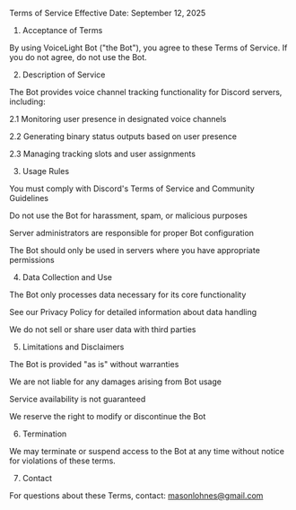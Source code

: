 Terms of Service
Effective Date: September 12, 2025


1. Acceptance of Terms

By using VoiceLight Bot ("the Bot"), you agree to these Terms of Service. If you do not agree, do not use the Bot.


2. Description of Service

The Bot provides voice channel tracking functionality for Discord servers, including:

2.1 Monitoring user presence in designated voice channels
  
2.2 Generating binary status outputs based on user presence

2.3 Managing tracking slots and user assignments


3. Usage Rules

You must comply with Discord's Terms of Service and Community Guidelines

Do not use the Bot for harassment, spam, or malicious purposes

Server administrators are responsible for proper Bot configuration

The Bot should only be used in servers where you have appropriate permissions


4. Data Collection and Use

The Bot only processes data necessary for its core functionality

See our Privacy Policy for detailed information about data handling

We do not sell or share user data with third parties

5. Limitations and Disclaimers

The Bot is provided "as is" without warranties

We are not liable for any damages arising from Bot usage

Service availability is not guaranteed

We reserve the right to modify or discontinue the Bot


6. Termination

We may terminate or suspend access to the Bot at any time without notice for violations of these terms.


7. Contact

For questions about these Terms, contact: masonlohnes@gmail.com
